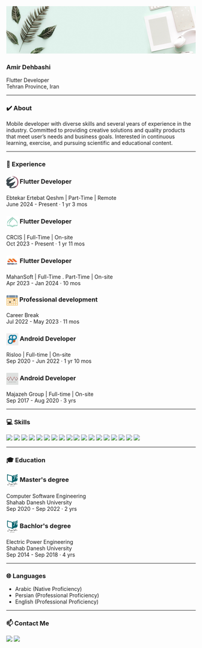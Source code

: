 <img src="banner.png" width="fill">

### Amir Dehbashi
Flutter Developer <br/>
Tehran Province, Iran

-----------------------------------------------------------------------------------------------------------------------------------------------------------------------------------

### ✔️ About

Mobile developer with diverse skills and several years of experience in the industry. Committed to providing creative solutions and quality products that meet user’s needs and business goals. Interested in continuous learning, exercise, and pursuing scientific and educational content.

-----------------------------------------------------------------------------------------------------------------------------------------------------------------------------------

### 📌 Experience

  <h3><img align="center" height="32px" src="ebtekar.png"> Flutter Developer</h3>
  Ebtekar Ertebat Qeshm | Part-Time | Remote <br/>
  June 2024 - Present · 1 yr 3 mos

  <h3><img align="center" height="32px" src="crcis.jpg"> Flutter Developer</h3>
  CRCIS | Full-Time | On-site <br/>
  Oct 2023 - Present · 1 yr 11 mos

  <h3><img align="center" height="32px" src="mahansoft.jpg"> Flutter Developer</h3>
  MahanSoft | Full-Time . Part-Time | On-site <br/>
  Apr 2023 - Jan 2024 · 10 mos

  <h3><img align="center" height="28px" src="career.jpg"> Professional development</h3>
  Career Break <br/>
  Jul 2022 - May 2023 · 11 mos

  <h3><img align="center" height="32px" src="risloo.jpg"> Android Developer</h3>
  Risloo | Full-time | On-site <br/>
  Sep 2020 - Jun 2022 · 1 yr 10 mos <br/>
  
  <h3><img align="center" height="32px" src="majazeh.jpg"> Android Developer</h3>
  Majazeh Group | Full-time | On-site <br/>
  Sep 2017 - Aug 2020 · 3 yrs <br/>

-----------------------------------------------------------------------------------------------------------------------------------------------------------------------------------

### 💻 Skills

[![](https://img.shields.io/badge/Flutter-2cb7f6?style=flat&logo=Flutter&logoColor=white)](https://flutter.dev)
[![](https://img.shields.io/badge/Dart-02589b?style=flat&logo=Dart&logoColor=white)](https://dart.dev)
[![](https://img.shields.io/badge/Android%20Studio-3DDC84?style=flat&logo=Android%20Studio&logoColor=white)](https://developer.android.com/studio)
[![](https://img.shields.io/badge/Visual%20Studio-3ca5ea?style=flat&logo=Visual%20Studio%20Code&logoColor=white)](https://code.visualstudio.com/)
[![](https://img.shields.io/badge/Trello-0079BF?style=flat&logo=Trello&logoColor=white)](https://trello.com)
[![](https://img.shields.io/badge/ClickUp-7b68ee?style=flat&logo=ClickUp&logoColor=white)](https://clickup.com)
[![](https://img.shields.io/badge/Azure-074b8a?style=flat&logo=Azure&logoColor=white)](https://azure.microsoft.com/en-us)
[![](https://img.shields.io/badge/Jira-2684ff?style=flat&logo=Jira&logoColor=white)](https://atlassian.com/software/jira)
[![](https://img.shields.io/badge/Swagger-3DDC84?style=flat&logo=Swagger&logoColor=white)](https://swagger.io)
[![](https://img.shields.io/badge/Postman-FF6C37?style=flat&logo=Postman&logoColor=white)](https://postman.com)
[![](https://img.shields.io/badge/MySql-00758f?style=flat&logo=MySql&logoColor=white)](https://www.mysql.com)
[![](https://img.shields.io/badge/Sentry-622e8b?style=flat&logo=Sentry&logoColor=white)](https://sentry.io)
[![](https://img.shields.io/badge/Firebase-ed7e0b?style=flat&logo=Firebase&logoColor=white)](https://firebase.google.com)
[![](https://img.shields.io/badge/Apache%20Jmeter-d22128?style=flat&logo=Apache%20Jmeter&logoColor=white)](https://jmeter.apache.org)
[![](https://img.shields.io/badge/Sonarqube-4c9bd6?style=flat&logo=Sonarqube&logoColor=white)](https://sonarqube.org)
[![](https://img.shields.io/badge/Git-f54d27?style=flat&logo=Git&logoColor=white)](https://git-scm.com)
[![](https://img.shields.io/badge/Jenkins-5a6268?style=flat&logo=Jenkins&logoColor=white)](https://jenkins.io)
[![](https://img.shields.io/badge/gRPC-29555d?style=flat&logo=gRPC&logoColor=white)](https://grpc.io)

-----------------------------------------------------------------------------------------------------------------------------------------------------------------------------------

### 🎓 Education

  <h3><img align="center" height="32px" src="shahabdanesh.jpg"> Master's degree</h3>
  Computer Software Engineering <br/>
  Shahab Danesh University <br/>
  Sep 2020 - Sep 2022 · 2 yrs <br/>

  <h3><img align="center" height="32px" src="shahabdanesh.jpg"> Bachlor's degree</h3>
  Electric Power Engineering <br/>
  Shahab Danesh University <br/>
  Sep 2014 - Sep 2018 · 4 yrs <br/>

-----------------------------------------------------------------------------------------------------------------------------------------------------------------------------------

### 🌐 Languages

* Arabic (Native Proficiency) <br/>
* Persian (Professional Proficiency) <br/>
* English (Professional Proficiency)

-----------------------------------------------------------------------------------------------------------------------------------------------------------------------------------

### 📫 Contact Me

[![](https://img.shields.io/badge/Telegram-2CA5E0?style=flat&logo=Telegram&logoColor=white)](https://telegram.me/a_dehbashi100)
[![](https://img.shields.io/badge/Linkedin-0A66C2?style=flat&logo=Linkedin&logoColor=white)](https://linkedin.com/in/adehbashi100)
